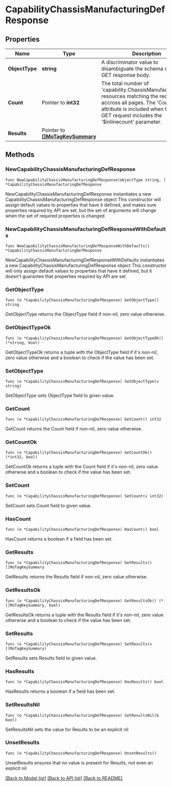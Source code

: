 # CapabilityChassisManufacturingDefResponse

## Properties

Name | Type | Description | Notes
------------ | ------------- | ------------- | -------------
**ObjectType** | **string** | A discriminator value to disambiguate the schema of a HTTP GET response body. | 
**Count** | Pointer to **int32** | The total number of &#39;capability.ChassisManufacturingDef&#39; resources matching the request, accross all pages. The &#39;Count&#39; attribute is included when the HTTP GET request includes the &#39;$inlinecount&#39; parameter. | [optional] 
**Results** | Pointer to [**[]MoTagKeySummary**](MoTagKeySummary.md) |  | [optional] 

## Methods

### NewCapabilityChassisManufacturingDefResponse

`func NewCapabilityChassisManufacturingDefResponse(objectType string, ) *CapabilityChassisManufacturingDefResponse`

NewCapabilityChassisManufacturingDefResponse instantiates a new CapabilityChassisManufacturingDefResponse object
This constructor will assign default values to properties that have it defined,
and makes sure properties required by API are set, but the set of arguments
will change when the set of required properties is changed

### NewCapabilityChassisManufacturingDefResponseWithDefaults

`func NewCapabilityChassisManufacturingDefResponseWithDefaults() *CapabilityChassisManufacturingDefResponse`

NewCapabilityChassisManufacturingDefResponseWithDefaults instantiates a new CapabilityChassisManufacturingDefResponse object
This constructor will only assign default values to properties that have it defined,
but it doesn't guarantee that properties required by API are set

### GetObjectType

`func (o *CapabilityChassisManufacturingDefResponse) GetObjectType() string`

GetObjectType returns the ObjectType field if non-nil, zero value otherwise.

### GetObjectTypeOk

`func (o *CapabilityChassisManufacturingDefResponse) GetObjectTypeOk() (*string, bool)`

GetObjectTypeOk returns a tuple with the ObjectType field if it's non-nil, zero value otherwise
and a boolean to check if the value has been set.

### SetObjectType

`func (o *CapabilityChassisManufacturingDefResponse) SetObjectType(v string)`

SetObjectType sets ObjectType field to given value.


### GetCount

`func (o *CapabilityChassisManufacturingDefResponse) GetCount() int32`

GetCount returns the Count field if non-nil, zero value otherwise.

### GetCountOk

`func (o *CapabilityChassisManufacturingDefResponse) GetCountOk() (*int32, bool)`

GetCountOk returns a tuple with the Count field if it's non-nil, zero value otherwise
and a boolean to check if the value has been set.

### SetCount

`func (o *CapabilityChassisManufacturingDefResponse) SetCount(v int32)`

SetCount sets Count field to given value.

### HasCount

`func (o *CapabilityChassisManufacturingDefResponse) HasCount() bool`

HasCount returns a boolean if a field has been set.

### GetResults

`func (o *CapabilityChassisManufacturingDefResponse) GetResults() []MoTagKeySummary`

GetResults returns the Results field if non-nil, zero value otherwise.

### GetResultsOk

`func (o *CapabilityChassisManufacturingDefResponse) GetResultsOk() (*[]MoTagKeySummary, bool)`

GetResultsOk returns a tuple with the Results field if it's non-nil, zero value otherwise
and a boolean to check if the value has been set.

### SetResults

`func (o *CapabilityChassisManufacturingDefResponse) SetResults(v []MoTagKeySummary)`

SetResults sets Results field to given value.

### HasResults

`func (o *CapabilityChassisManufacturingDefResponse) HasResults() bool`

HasResults returns a boolean if a field has been set.

### SetResultsNil

`func (o *CapabilityChassisManufacturingDefResponse) SetResultsNil(b bool)`

 SetResultsNil sets the value for Results to be an explicit nil

### UnsetResults
`func (o *CapabilityChassisManufacturingDefResponse) UnsetResults()`

UnsetResults ensures that no value is present for Results, not even an explicit nil

[[Back to Model list]](../README.md#documentation-for-models) [[Back to API list]](../README.md#documentation-for-api-endpoints) [[Back to README]](../README.md)


